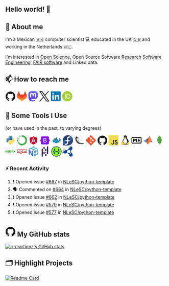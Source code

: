 <!--
**c-martinez/c-martinez** is a ✨ _special_ ✨ repository because its `README.md` (this file) appears on your GitHub profile.
-->

## Hello world! 👋

## 💬 About me
I'm a Mexican 🇲🇽 computer scientist 💻 educated in the UK 🇬🇧 and working in the Netherlands 🇳🇱.

I'm interested in [Open Science](https://www.unesco.org/en/open-science), Open Source Software
[Research Software Engineering](https://nl-rse.org/), [FAIR software](https://fair-software.eu/) and Linked data.

## 📫 How to reach me
[![GitHub](icons/github-original.png)](https://github.com/c-martinez)
[![GitLab](icons/gitlab-original.png)](https://gitlab.com/c-martinez)
[![Mastodon](icons/mastodon-logo-purple.png)](https://fosstodon.org/@neocarlitos)
[![X](icons/twitter-original.png)](https://x.com/neocarlitos)
[![LinkedIn](icons/linkedin-original.png)](https://www.linkedin.com/in/carlosmartinezortiz/)
[![ORCID](icons/ORCID_iD.png)](https://orcid.org/0000-0001-5565-7577)

## 🚀 Some Tools I Use
(or have used in the past, to varying degrees)
<!--  (most) Icons from https://github.com/devicons/devicon/ -->
![Python](icons/python-original.png)
![Anaconda](icons/anaconda-original.png)
![Angular](icons/angular-original.png)
![Bootstrap](icons/bootstrap-original.png)
![Docker](icons/docker-original.png)
![Fedora](icons/fedora-original.png)
![Flask](icons/flask-original.png)
![Git](icons/git-original.png)
![Github](icons/github-original.png)
![Javascript](icons/javascript-original.png)
![Linux](icons/linux-original.png)
![Markdown](icons/markdown-original.png)
![Matlab](icons/matlab-original.png)
![Mongodb](icons/mongodb-original.png)
![Nginx](icons/nginx-original.png)
![npm](icons/npm-original-wordmark.png)
![Numpy](icons/numpy-original.png)
![Pandas](icons/pandas-original.png)
![Swagger](icons/swagger-original.png)
![SPARQL](icons/sparql.png)


### ⚡ Recent Activity

<!--START_SECTION:activity-->
1. ❗ Opened issue [#667](https://github.com/NLeSC/python-template/issues/667) in [NLeSC/python-template](https://github.com/NLeSC/python-template)
2. 🗣 Commented on [#664](https://github.com/NLeSC/python-template/issues/664#issuecomment-2340490426) in [NLeSC/python-template](https://github.com/NLeSC/python-template)
3. ❗ Opened issue [#662](https://github.com/NLeSC/python-template/issues/662) in [NLeSC/python-template](https://github.com/NLeSC/python-template)
4. ❗ Opened issue [#579](https://github.com/NLeSC/python-template/issues/579) in [NLeSC/python-template](https://github.com/NLeSC/python-template)
5. ❗ Opened issue [#577](https://github.com/NLeSC/python-template/issues/577) in [NLeSC/python-template](https://github.com/NLeSC/python-template)
<!--END_SECTION:activity-->

## ![GitHub](icons/github-original.png) My GitHub stats
[![c-martinez's GitHub stats](https://github-readme-stats.vercel.app/api?username=c-martinez&hide_title=true&show_icons=true&theme=catppuccin_latte)](https://github.com/c-martinez/github-readme-stats)

## 🗂️ Highlight Projects
[![Readme Card](https://github-readme-stats.vercel.app/api/pin/?username=clariah&repo=grlc&theme=catppuccin_latte)](https://github.com/clariah/grlc)
